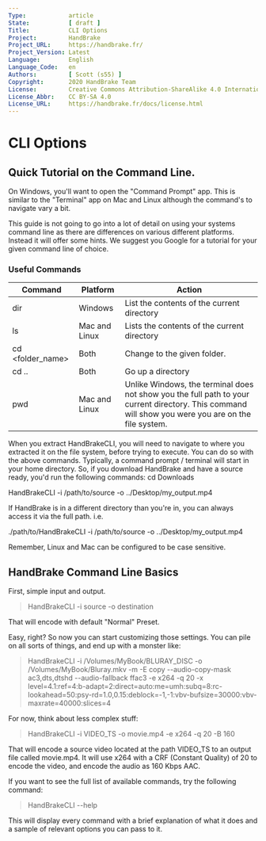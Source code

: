```yaml
---
Type:            article
State:           [ draft ]
Title:           CLI Options
Project:         HandBrake
Project_URL:     https://handbrake.fr/
Project_Version: Latest
Language:        English
Language_Code:   en
Authors:         [ Scott (s55) ]
Copyright:       2020 HandBrake Team
License:         Creative Commons Attribution-ShareAlike 4.0 International
License_Abbr:    CC BY-SA 4.0
License_URL:     https://handbrake.fr/docs/license.html
---
```


CLI Options
=============================

## Quick Tutorial on the Command Line.

On Windows, you'll want to open the "Command Prompt" app. This is similar to the "Terminal" app on Mac and Linux although the command's to navigate vary a bit.

This guide is not going to go into a lot of detail on using your systems command line as there are differences on various different platforms. Instead it will offer some hints. 
We suggest you Google for a tutorial for your given command line of choice. 

### Useful Commands

| Command          | Platform        | Action                                                                                                                                              |
|------------------|-----------------|-----------------------------------------------------------------------------------------------------------------------------------------------------|
| dir              | Windows         | List the contents of the current directory                                                                                                          |
| ls               | Mac and Linux | Lists the contents of the current directory                                                                                                         |
| cd <folder_name> | Both            | Change to the given folder.                                                                                                                         |
| cd ..            | Both            | Go up a directory                                                                                                                                   |
| pwd              | Mac and Linux | Unlike Windows, the terminal does not show you the full path to your current directory. This command will show you were you are on the file system. |


When you extract HandBrakeCLI, you will need to navigate to where you extracted it on the file system, before trying to execute.  You can do so with the above commands.
Typically, a command prompt / terminal will start in your home directory.  So, if you download HandBrake and have a source ready, you'd run the following commands:
cd Downloads

HandBrakeCLI -i /path/to/source -o ../Desktop/my_output.mp4

If HandBrake is in a different directory than you're in, you can always access it via the full path. i.e.

./path/to/HandBrakeCLI -i /path/to/source -o ../Desktop/my_output.mp4

Remember, Linux and Mac can be configured to be case sensitive. 


## HandBrake Command Line Basics

First, simple input and output.

> HandBrakeCLI -i source -o destination

That will encode with default "Normal" Preset.

Easy, right? So now you can start customizing those settings. You can pile on all sorts of things, and end up with a monster like:

> HandBrakeCLI -i /Volumes/MyBook/BLURAY_DISC -o /Volumes/MyBook/Bluray.mkv -m -E copy --audio-copy-mask ac3,dts,dtshd --audio-fallback ffac3 -e x264 -q 20 -x level=4.1:ref=4:b-adapt=2:direct=auto:me=umh:subq=8:rc-lookahead=50:psy-rd=1.0,0.15:deblock=-1,-1:vbv-bufsize=30000:vbv-maxrate=40000:slices=4


For now, think about less complex stuff:

> HandBrakeCLI -i VIDEO_TS -o movie.mp4 -e x264 -q 20 -B 160

That will encode a source video located at the path VIDEO_TS to an output file called movie.mp4. It will use x264 with a CRF (Constant Quality) of 20 to encode the video, and encode the audio as 160 Kbps AAC.

If you want to see the full list of available commands, try the following command:

> HandBrakeCLI --help

This will display every command with a brief explanation of what it does and a sample of relevant options you can pass to it. 
